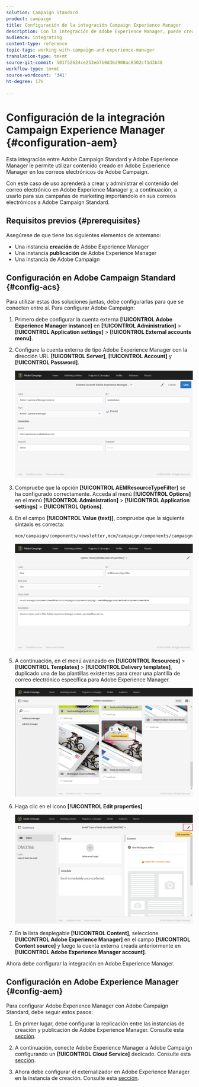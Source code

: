 ```yaml
---
solution: Campaign Standard
product: campaign
title: Configuración de la integración Campaign Experience Manager
description: Con la integración de Adobe Experience Manager, puede crear contenido directamente en AEM y utilizarlo posteriormente en Adobe Campaign.
audience: integrating
content-type: reference
topic-tags: working-with-campaign-and-experience-manager
translation-type: tm+mt
source-git-commit: 501f52624ce253eb7b0d36d908ac8502cf1d3b48
workflow-type: tm+mt
source-wordcount: '341'
ht-degree: 17%

---
```



# Configuración de la integración Campaign Experience Manager {#configuration-aem}

Esta integración entre Adobe Campaign Standard y Adobe Experience Manager le permite utilizar contenido creado en Adobe Experience Manager en los correos electrónicos de Adobe Campaign.

Con este caso de uso aprenderá a crear y administrar el contenido del correo electrónico en Adobe Experience Manager y, a continuación, a usarlo para sus campañas de marketing importándolo en sus correos electrónicos a Adobe Campaign Standard.

## Requisitos previos {#prerequisites}

Asegúrese de que tiene los siguientes elementos de antemano:

* Una instancia **creación** de Adobe Experience Manager
* Una instancia **publicación** de Adobe Experience Manager
* Una instancia de Adobe Campaign

## Configuración en Adobe Campaign Standard {#config-acs}

Para utilizar estas dos soluciones juntas, debe configurarlas para que se conecten entre sí.
Para configurar Adobe Campaign:

1. Primero debe configurar la cuenta externa **[!UICONTROL Adobe Experience Manager instance]** en **[!UICONTROL Administration]** > **[!UICONTROL Application settings]** > **[!UICONTROL External accounts menu]**.

1. Configure la cuenta externa de tipo Adobe Experience Manager con la dirección URL **[!UICONTROL Server]**, **[!UICONTROL Account]** y **[!UICONTROL Password]**.

   ![](assets/aem_1.png)

1. Compruebe que la opción **[!UICONTROL AEMResourceTypeFilter]** se ha configurado correctamente. Acceda al menú **[!UICONTROL Options]** en el menú **[!UICONTROL Administration]** > **[!UICONTROL Application settings]** > **[!UICONTROL Options]**.

1. En el campo **[!UICONTROL Value (text)]**, compruebe que la siguiente sintaxis es correcta:

   ```
   mcm/campaign/components/newsletter,mcm/campaign/components/campaign_newsletterpage,mcm/neolane/components/newsletter
   ```

   ![](assets/aem_2.png)

1. A continuación, en el menú avanzado en **[!UICONTROL Resources]** > **[!UICONTROL Templates]** > **[!UICONTROL Delivery templates]**, duplicado una de las plantillas existentes para crear una plantilla de correo electrónico específica para Adobe Experience Manager.

   ![](assets/aem_3.png)

1. Haga clic en el icono **[!UICONTROL Edit properties]**.

   ![](assets/aem_4.png)

1. En la lista desplegable **[!UICONTROL Content]**, seleccione **[!UICONTROL Adobe Experience Manager]** en el campo **[!UICONTROL Content source]** y luego la cuenta externa creada anteriormente en **[!UICONTROL Adobe Experience Manager account]**.

Ahora debe configurar la integración en Adobe Experience Manager.

## Configuración en Adobe Experience Manager {#config-aem}

Para configurar Adobe Experience Manager con Adobe Campaign Standard, debe seguir estos pasos:

1. En primer lugar, debe configurar la replicación entre las instancias de creación y publicación de Adobe Experience Manager. Consulte esta [sección](https://docs.adobe.com/content/help/en/experience-manager-65/administering/integration/campaignstandard.html#configuring-adobe-experience-manager).

1. A continuación, conecte Adobe Experience Manager a Adobe Campaign configurando un **[!UICONTROL Cloud Service]** dedicado. Consulte esta [sección](https://docs.adobe.com/content/help/en/experience-manager-65/administering/integration/campaignstandard.html#connecting-aem-to-adobe-campaign).

1. Ahora debe configurar el externalizador en Adobe Experience Manager en la instancia de creación. Consulte esta [sección](https://docs.adobe.com/content/help/en/experience-manager-65/administering/integration/campaignstandard.html#configuring-the-externalizer).

